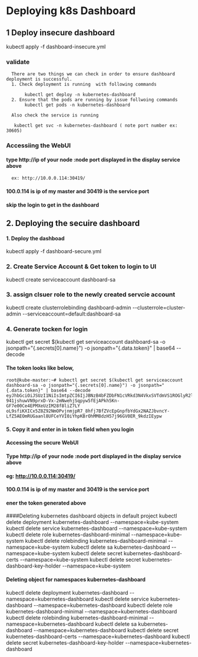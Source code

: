 # Deploying k8s Dashboard

## 1 Deploy insecure dashboard
   kubectl apply -f dashboard-insecure.yml
### validate
```
  There are two things we can check in order to ensure dashboard deployment is successful. 
  1. Check deployment is running  with following commands

       kubectl get deploy -n kubernetes-dashboard
  2. Ensure that the pods are running by issue follwoing commands
       kubectl get pods -n kubernetes-dashboard

  Also check the service is running 

   kubectl get svc -n kubernetes-dashboard ( note port number ex: 30605)

```

### Accessiing the WebUI
####  type http://ip of your node :node port displayed in the display service above
      ex: http://10.0.0.114:30419/

#### 100.0.114 is ip of my master and 30419 is the service port

####    skip the login to get in  the dashboard     



## 2. Deploying the secuire dashboard

#### 1. Deploy the dashboad   
kubectl apply -f dashboard-secure.yml

### 2. Create Service Account & Get token to login to UI
kubectl create serviceaccount dashboard-sa

### 3. assign clsuer role to the newly created servcie account
kubectl create clusterrolebinding dashboard-admin --clusterrole=cluster-admin --serviceaccount=default:dashboard-sa


### 4. Generate tocken for login 
kubectl get secret $(kubectl get serviceaccount dashboard-sa -o jsonpath="{.secrets[0].name}") -o jsonpath="{.data.token}" | base64 --decode


#### The token looks like below, 

```
root@kube-master:~# kubectl get secret $(kubectl get serviceaccount dashboard-sa -o jsonpath="{.secrets[0].name}") -o jsonpath="{.data.token}" | base64 --decode
eyJhbGciOiJSUzI1NiIsImtpZCI6IjJBNzB4bFZDbFN1cVRkd3N4VkxSVTdmVS1ROGlyR2l5WVl4ZHZ0UVkyNHcifQ.eyJpc3MiOiJrdWJlcm5ldGVzL3NlcnZpY2VhY2NvdW50Iiwia3ViZXJuZXRlcy5pby9zZXJ2aWNlYWNjb3VudC9uYW1lc3BhY2UiOiJkZWZhdWx0Iiwia3ViZXJuZXRlcy5pby9zZXJ2aWNlYWNjb3VudC9zZWNyZXQubmFtZSI6ImRhc2hib2FyZC1zYS10b2tlbi16YjJ3cSIsImt1YmVybmV0ZXMuaW8vc2VydmljZWFjY291bnQvc2VydmljZS1hY2NvdW50Lm5hbWUiOiJkYXNoYm9hcmQtc2EiLCJrdWJlcm5ldGVzLmlvL3NlcnZpY2VhY2NvdW50L3NlcnZpY2UtYWNjb3VudC51aWQiOiI2MjJkZDhhMC02ZjBlLTQyMzAtYmRmNy1iY2UzM2I1MGRmYjkiLCJzdWIiOiJzeXN0ZW06c2VydmljZWFjY291bnQ6ZGVmYXVsdDpkYXNoYm9hcmQtc2EifQ.MrkHfl7zvAT7u7xb2eCcSmJZL6ieJlO7AcK2ho_GxslAYCzLHI8jubynoBXADqhHf6H4ej4beXJNjrMTmqWdGE11reGm9WOtoYs_R4kCoAExMVNcSXqKYjfcRbRIYPh7jprVjwkW9h2lqtAW5L2w-941jshuwVN9prxD-Vx-2mNwehjSqpyw5fEjAPkh5Kn-GF7e00Ce4EPMXeUzIM28f8liZ7LY oL9sfiKXICx5Z8Z92NmOPvjnmjpR7_8hfj7BfZVcEpGnpfbYdGx2NAZJbvncY-LfZ5AEOmRUGaanl8UFCeYVI0iYhpKBrOhMM8dzH57j96GV0ER_9kdzIEypw

```

#### 5. Copy it and enter in in token field when you login 



####  Accessing the secure WebUI

####  Type http://ip of your node :node port displayed in the display service above
####  eg: http://10.0.0.114:30419/

#### 100.0.114 is ip of my master and 30419 is the service port

####    ener the token generated above 


####Deleting kubernetes dashboard objects in default project
kubectl delete deployment kubernetes-dashboard --namespace=kube-system
kubectl delete service kubernetes-dashboard --namespace=kube-system
kubectl delete role kubernetes-dashboard-minimal --namespace=kube-system
kubectl delete rolebinding kubernetes-dashboard-minimal --namespace=kube-system
kubectl delete sa kubernetes-dashboard --namespace=kube-system
kubectl delete secret kubernetes-dashboard-certs --namespace=kube-system
kubectl delete secret kubernetes-dashboard-key-holder --namespace=kube-system

#### Deleting object for namespaces kubernetes-dashboard
kubectl delete deployment kubernetes-dashboard --namespace=kubernetes-dashboard
kubectl delete service kubernetes-dashboard --namespace=kubernetes-dashboard
kubectl delete role kubernetes-dashboard-minimal --namespace=kubernetes-dashboard
kubectl delete rolebinding kubernetes-dashboard-minimal --namespace=kubernetes-dashboard
kubectl delete sa kubernetes-dashboard --namespace=kubernetes-dashboard
kubectl delete secret kubernetes-dashboard-certs --namespace=kubernetes-dashboard
kubectl delete secret kubernetes-dashboard-key-holder --namespace=kubernetes-dashboard
